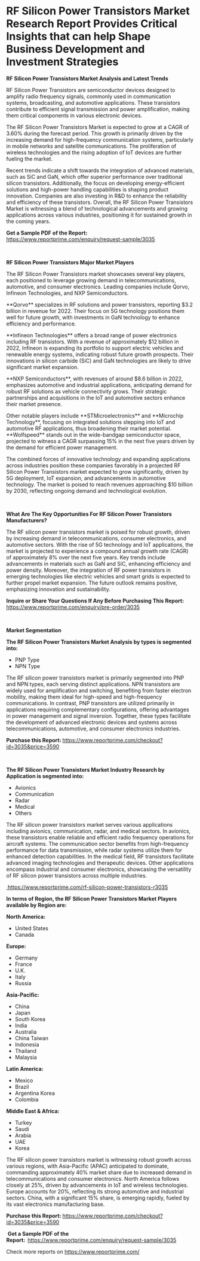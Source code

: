 <p><h1>RF Silicon Power Transistors Market Research Report Provides Critical Insights that can help Shape Business Development and Investment Strategies</h1></p><p><strong>RF Silicon Power Transistors Market Analysis and Latest Trends</strong></p>
<p><p>RF Silicon Power Transistors are semiconductor devices designed to amplify radio frequency signals, commonly used in communication systems, broadcasting, and automotive applications. These transistors contribute to efficient signal transmission and power amplification, making them critical components in various electronic devices.</p><p>The RF Silicon Power Transistors Market is expected to grow at a CAGR of 3.60% during the forecast period. This growth is primarily driven by the increasing demand for high-frequency communication systems, particularly in mobile networks and satellite communications. The proliferation of wireless technologies and the rising adoption of IoT devices are further fueling the market.</p><p>Recent trends indicate a shift towards the integration of advanced materials, such as SiC and GaN, which offer superior performance over traditional silicon transistors. Additionally, the focus on developing energy-efficient solutions and high-power handling capabilities is shaping product innovation. Companies are also investing in R&D to enhance the reliability and efficiency of these transistors. Overall, the RF Silicon Power Transistors Market is witnessing a blend of technological advancements and growing applications across various industries, positioning it for sustained growth in the coming years.</p></p>
<p><strong>Get a Sample PDF of the Report:&nbsp;</strong> <a href="https://www.reportprime.com/enquiry/request-sample/3035?utm_campaign=3454&utm_medium=2&utm_source=Github&utm_content=ia&utm_term=18032025&utm_id=rf-silicon-power-transistors">https://www.reportprime.com/enquiry/request-sample/3035</a></p>
<p>&nbsp;</p>
<p><strong>RF Silicon Power Transistors Major Market Players</strong></p>
<p><p>The RF Silicon Power Transistors market showcases several key players, each positioned to leverage growing demand in telecommunications, automotive, and consumer electronics. Leading companies include Qorvo, Infineon Technologies, and NXP Semiconductors.</p><p>**Qorvo** specializes in RF solutions and power transistors, reporting $3.2 billion in revenue for 2022. Their focus on 5G technology positions them well for future growth, with investments in GaN technology to enhance efficiency and performance.</p><p>**Infineon Technologies** offers a broad range of power electronics including RF transistors. With a revenue of approximately $12 billion in 2022, Infineon is expanding its portfolio to support electric vehicles and renewable energy systems, indicating robust future growth prospects. Their innovations in silicon carbide (SiC) and GaN technologies are likely to drive significant market expansion.</p><p>**NXP Semiconductors**, with revenues of around $8.6 billion in 2022, emphasizes automotive and industrial applications, anticipating demand for robust RF solutions as vehicle connectivity grows. Their strategic partnerships and acquisitions in the IoT and automotive sectors enhance their market presence.</p><p>Other notable players include **STMicroelectronics** and **Microchip Technology**, focusing on integrated solutions stepping into IoT and automotive RF applications, thus broadening their market potential. **Wolfspeed** stands out in the wide-bandgap semiconductor space, projected to witness a CAGR surpassing 15% in the next five years driven by the demand for efficient power management.</p><p>The combined forces of innovative technology and expanding applications across industries position these companies favorably in a projected RF Silicon Power Transistors market expected to grow significantly, driven by 5G deployment, IoT expansion, and advancements in automotive technology. The market is poised to reach revenues approaching $10 billion by 2030, reflecting ongoing demand and technological evolution.</p></p>
<p>&nbsp;</p>
<p><strong>What Are The Key Opportunities For RF Silicon Power Transistors Manufacturers?</strong></p>
<p><p>The RF silicon power transistors market is poised for robust growth, driven by increasing demand in telecommunications, consumer electronics, and automotive sectors. With the rise of 5G technology and IoT applications, the market is projected to experience a compound annual growth rate (CAGR) of approximately 8% over the next five years. Key trends include advancements in materials such as GaN and SiC, enhancing efficiency and power density. Moreover, the integration of RF power transistors in emerging technologies like electric vehicles and smart grids is expected to further propel market expansion. The future outlook remains positive, emphasizing innovation and sustainability.</p></p>
<p><strong>Inquire or Share Your Questions If Any Before Purchasing This Report:</strong> <a href="https://www.reportprime.com/enquiry/pre-order/3035?utm_campaign=3454&utm_medium=2&utm_source=Github&utm_content=ia&utm_term=18032025&utm_id=rf-silicon-power-transistors">https://www.reportprime.com/enquiry/pre-order/3035</a></p>
<p>&nbsp;</p>
<p><strong>Market Segmentation</strong></p>
<p><strong>The RF Silicon Power Transistors Market Analysis by types is segmented into:</strong></p>
<p><ul><li>PNP Type</li><li>NPN Type</li></ul></p>
<p><p>The RF silicon power transistors market is primarily segmented into PNP and NPN types, each serving distinct applications. NPN transistors are widely used for amplification and switching, benefiting from faster electron mobility, making them ideal for high-speed and high-frequency communications. In contrast, PNP transistors are utilized primarily in applications requiring complementary configurations, offering advantages in power management and signal inversion. Together, these types facilitate the development of advanced electronic devices and systems across telecommunications, automotive, and consumer electronics industries.</p></p>
<p><strong>Purchase this Report:&nbsp;</strong><a href="https://www.reportprime.com/checkout?id=3035&price=3590&utm_campaign=3454&utm_medium=2&utm_source=Github&utm_content=ia&utm_term=18032025&utm_id=rf-silicon-power-transistors">https://www.reportprime.com/checkout?id=3035&price=3590</a></p>
<p>&nbsp;</p>
<p><strong>The RF Silicon Power Transistors Market Industry Research by Application is segmented into:</strong></p>
<p><ul><li>Avionics</li><li>Communication</li><li>Radar</li><li>Medical</li><li>Others</li></ul></p>
<p><p>The RF silicon power transistors market serves various applications including avionics, communication, radar, and medical sectors. In avionics, these transistors enable reliable and efficient radio frequency operations for aircraft systems. The communication sector benefits from high-frequency performance for data transmission, while radar systems utilize them for enhanced detection capabilities. In the medical field, RF transistors facilitate advanced imaging technologies and therapeutic devices. Other applications encompass industrial and consumer electronics, showcasing the versatility of RF silicon power transistors across multiple industries.</p></p>
<p><a href="https://www.reportprime.com/rf-silicon-power-transistors-r3035?utm_campaign=3454&utm_medium=2&utm_source=Github&utm_content=ia&utm_term=18032025&utm_id=rf-silicon-power-transistors">&nbsp;https://www.reportprime.com/rf-silicon-power-transistors-r3035</a></p>
<p><strong>In terms of Region, the RF Silicon Power Transistors Market Players available by Region are:</strong></p>
<p>
    <p> <strong> North America: </strong>
        <ul>
            <li>United States</li>
            <li>Canada</li>
        </ul>
        </p> 
    <p> <strong> Europe: </strong>
        <ul>
            <li>Germany</li>
            <li>France</li>
            <li>U.K.</li>
            <li>Italy</li>
            <li>Russia</li>
        </ul>
        </p> 
    <p> <strong> Asia-Pacific: </strong>
        <ul>
            <li>China</li>
            <li>Japan</li>
            <li>South Korea</li>
            <li>India</li>
            <li>Australia</li>
            <li>China Taiwan</li>
            <li>Indonesia</li>
            <li>Thailand</li>
            <li>Malaysia</li>
        </ul>
        </p> 
    <p> <strong> Latin America: </strong>
        <ul>
            <li>Mexico</li>
            <li>Brazil</li>
            <li>Argentina Korea</li>
            <li>Colombia</li>
        </ul>
        </p> 
    <p> <strong> Middle East & Africa: </strong>
        <ul>
            <li>Turkey</li>
            <li>Saudi</li>
            <li>Arabia</li>
            <li>UAE</li>
            <li>Korea</li>
        </ul>
    </p>
    </p>
<p><p>The RF silicon power transistors market is witnessing robust growth across various regions, with Asia-Pacific (APAC) anticipated to dominate, commanding approximately 40% market share due to increased demand in telecommunications and consumer electronics. North America follows closely at 25%, driven by advancements in IoT and wireless technologies. Europe accounts for 20%, reflecting its strong automotive and industrial sectors. China, with a significant 15% share, is emerging rapidly, fueled by its vast electronics manufacturing base.</p></p>
<p><strong>Purchase this Report: </strong><a href="https://www.reportprime.com/checkout?id=3035&price=3590&utm_campaign=3454&utm_medium=2&utm_source=Github&utm_content=ia&utm_term=18032025&utm_id=rf-silicon-power-transistors">https://www.reportprime.com/checkout?id=3035&price=3590</a></p>
<p>&nbsp;<strong>Get a Sample PDF of the Report:&nbsp;&nbsp;</strong><a href="https://www.reportprime.com/enquiry/request-sample/3035?utm_campaign=3454&utm_medium=2&utm_source=Github&utm_content=ia&utm_term=18032025&utm_id=rf-silicon-power-transistors">https://www.reportprime.com/enquiry/request-sample/3035</a></p>
<p><strong></strong></p>
<p>Check more reports on <a href="https://www.reportprime.com/?utm_campaign=3454&utm_medium=2&utm_source=Github&utm_content=ia&utm_term=18032025&utm_id=rf-silicon-power-transistors">https://www.reportprime.com/</a></p>